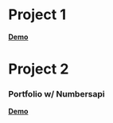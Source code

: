 # Project 1
**[Demo](https://sbchittenden.github.io/BA-Demos/AJAX/AJAX-project-1/index.html)**

# Project 2
### Portfolio w/ Numbersapi
**[Demo](https://sbchittenden.github.io/BA-Demos/AJAX/AJAX-project-2/index.html)**
